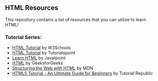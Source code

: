 ## HTML Resources

This repository contains a list of resources that you can utilize to learn HTML!

### Tutorial Series:

- [HTML Tutorial](https://www.w3schools.com/html/) by W3Schools
- [HTML Tutorial](https://www.tutorialspoint.com/html/index.htm) by Tutorialspoint
- [Learn HTML](https://www.javatpoint.com/html-tutorial) by Javatpoint
- [HTML](https://www.geeksforgeeks.org/html/) by GeeksforGeeks
- [Structuring the Web with HTML](https://developer.mozilla.org/en-US/docs/Learn/HTML) by MDN
- [HTML5 Tutorial - An Ultimate Guide for Beginners](https://www.tutorialrepublic.com/html-tutorial/) by Tutorial Republic

